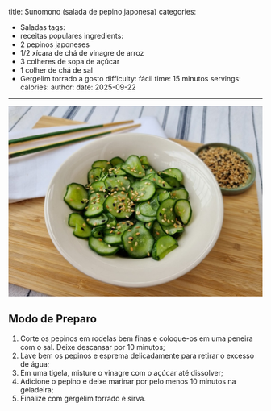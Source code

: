 title: Sunomono (salada de pepino japonesa)
categories:
  - Saladas
tags:
  - receitas populares
ingredients:
  - 2 pepinos japoneses
  - 1/2 xícara de chá de vinagre de arroz
  - 3 colheres de sopa de açúcar
  - 1 colher de chá de sal
  - Gergelim torrado a gosto
difficulty: fácil
time: 15 minutos
servings:
calories:
author:
date: 2025-09-22
---
![Sunomono](/images/sunomono.jpg)

## Modo de Preparo
1. Corte os pepinos em rodelas bem finas e coloque-os em uma peneira com o sal. Deixe descansar por 10 minutos;
2. Lave bem os pepinos e esprema delicadamente para retirar o excesso de água;
3. Em uma tigela, misture o vinagre com o açúcar até dissolver;
4. Adicione o pepino e deixe marinar por pelo menos 10 minutos na geladeira;
5. Finalize com gergelim torrado e sirva.
